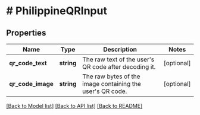 # # PhilippineQRInput

## Properties

Name | Type | Description | Notes
------------ | ------------- | ------------- | -------------
**qr_code_text** | **string** | The raw text of the user&#39;s QR code after decoding it. | [optional]
**qr_code_image** | **string** | The raw bytes of the image containing the user&#39;s QR code. | [optional]

[[Back to Model list]](../../README.md#models) [[Back to API list]](../../README.md#endpoints) [[Back to README]](../../README.md)
